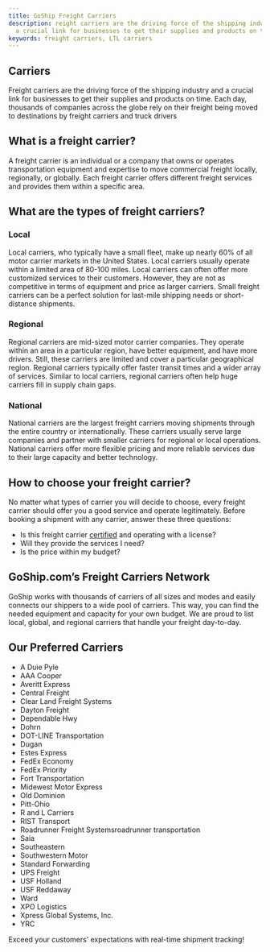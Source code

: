 ```yaml
---
title: GoShip Freight Carriers
description: reight carriers are the driving force of the shipping industry and
  a crucial link for businesses to get their supplies and products on time.
keywords: freight carriers, LTL carriers
---
```

## Carriers

Freight carriers are the driving force of the shipping industry and a crucial link for businesses to get their supplies and products on time. Each day, thousands of companies across the globe rely on their freight being moved to destinations by freight carriers and truck drivers

## What is a freight carrier?

A freight carrier is an individual or a company that owns or operates transportation equipment and expertise to move commercial freight locally, regionally, or globally. Each freight carrier offers different freight services and provides them within a specific area.

## What are the types of freight carriers?

### Local

Local carriers, who typically have a small fleet, make up nearly 60% of all motor carrier markets in the United States. Local carriers usually operate within a limited area of 80-100 miles. Local carriers can often offer more customized services to their customers. However, they are not as competitive in terms of equipment and price as larger carriers. Small freight carriers can be a perfect solution for last-mile shipping needs or short-distance shipments.

### Regional

Regional carriers are mid-sized motor carrier companies. They operate within an area in a particular region, have better equipment, and have more drivers. Still, these carriers are limited and cover a particular geographical region. Regional carriers typically offer faster transit times and a wider array of services. Similar to local carriers, regional carriers often help huge carriers fill in supply chain gaps.

### National

National carriers are the largest freight carriers moving shipments through the entire country or internationally. These carriers usually serve large companies and partner with smaller carriers for regional or local operations. National carriers offer more flexible pricing and more reliable services due to their large capacity and better technology.

## How to choose your freight carrier?

No matter what types of carrier you will decide to choose, every freight carrier should offer you a good service and operate legitimately. Before booking a shipment with any carrier, answer these three questions:

* Is this freight carrier [certified](https://www.fmcsa.dot.gov/regulations) and operating with a license?
* Will they provide the services I need?
* Is the price within my budget?

## GoShip.com’s Freight Carriers Network

GoShip works with thousands of carriers of all sizes and modes and easily connects our shippers to a wide pool of carriers. This way, you can find the needed equipment and capacity for your own budget. We are proud to list local, global, and regional carriers that handle your freight day-to-day.

## Our Preferred Carriers

* A Duie Pyle
* AAA Cooper
* Averitt Express
* Central Freight
* Clear Land Freight Systems
* Dayton Freight
* Dependable Hwy
* Dohrn
* DOT-LINE Transportation
* Dugan
* Estes Express
* FedEx Economy
* FedEx Priority
* Fort Transportation
* Midewest Motor Express
* Old Dominion
* Pitt-Ohio
* R and L Carriers
* RIST Transport
* Roadrunner Freight Systemsroadrunner transportation
* Saia
* Southeastern
* Southwestern Motor
* Standard Forwarding
* UPS Freight
* USF Holland
* USF Reddaway
* Ward
* XPO Logistics
* Xpress Global Systems, Inc.
* YRC

Exceed your customers’ expectations with real-time shipment tracking!